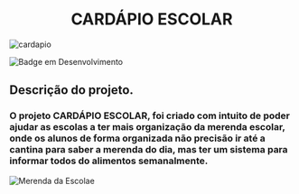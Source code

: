 <h1 align="center"> CARDÁPIO ESCOLAR </h1>

![cardapio](https://user-images.githubusercontent.com/130568579/235910376-e21ecf50-90e8-40c8-ab1b-78f70d3c7a23.jpeg)


![Badge em Desenvolvimento](http://img.shields.io/static/v1?label=STATUS&message=EM%20DESENVOLVIMENTO&color=GREEN&style=for-the-badge)

## Descrição do projeto. 

### O projeto CARDÁPIO ESCOLAR, foi criado com intuito de poder ajudar as escolas a ter mais organização da merenda escolar, onde os alunos de forma organizada não precisão ir até a cantina para saber a merenda do dia, mas ter um sistema para informar todos do alimentos semanalmente. 

![Merenda da Escolae](https://user-images.githubusercontent.com/130568553/235984710-5766704f-3f97-4f64-adb3-39553dee99d7.jpg)
